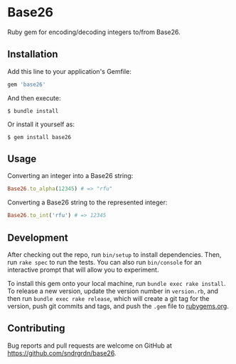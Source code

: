 # Base26

Ruby gem for encoding/decoding integers to/from Base26.

## Installation

Add this line to your application's Gemfile:

```ruby
gem 'base26'
```

And then execute:

    $ bundle install

Or install it yourself as:

    $ gem install base26

## Usage

Converting an integer into a Base26 string:

```ruby
Base26.to_alpha(12345) # => "rfu"
```

Converting a Base26 string to the represented integer:

```ruby
Base26.to_int('rfu') # => 12345
```

## Development

After checking out the repo, run `bin/setup` to install dependencies. Then, run `rake spec` to run the tests. You can also run `bin/console` for an interactive prompt that will allow you to experiment.

To install this gem onto your local machine, run `bundle exec rake install`. To release a new version, update the version number in `version.rb`, and then run `bundle exec rake release`, which will create a git tag for the version, push git commits and tags, and push the `.gem` file to [rubygems.org](https://rubygems.org).

## Contributing

Bug reports and pull requests are welcome on GitHub at https://github.com/sndrgrdn/base26.
